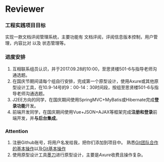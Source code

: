 # Reviewer

### 工程实践项目目标
实现一款文档评阅管理系统，主要功能有 文档评阅，评阅信息版本控制，用户管理，内容比对 以及 状态管理等。

### 进度安排
1. 互相联系组员认识，并于2017.09.28的10:00，至思贤楼501-6与指导老师沟通选题。
2. 在国庆节期间请每个组自行安排，完成第一个原型设计，使用Axure或其他原型设计工具，在10.9-14号的9：00-14：30时间段，按组至思贤楼501-6与指导老师沟通选题。
3. J2EE方向的同学，在国庆期间使用SpringMVC+MyBatis或Hibernate完成**登录功能**开发。
4. 前端开发同学，在国庆期间使用Vue+JSON+AJAX等框架完成**注册和登录**前端开发，并**与后台集成**。

### Attention
1. 注册Github账号，将用户名发给我，把你们添加到项目中。 熟悉[Git团队合作的基本操作](http://blog.csdn.net/gpwner/article/details/53140016)以及[Git基本操作](https://www.liaoxuefeng.com/wiki/0013739516305929606dd18361248578c67b8067c8c017b000)
2. 使用原型设计工具[墨刀](http://www.modao.cc/)进行原型设计，主要是*Axure*收费且操作复杂。
